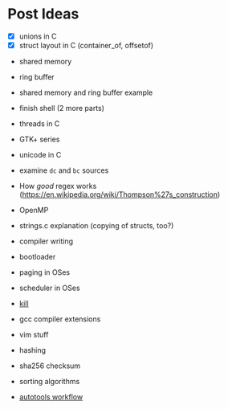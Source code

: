 # Post Ideas
- [x] unions in C
- [x] struct layout in C (container_of, offsetof)

- shared memory
- ring buffer
- shared memory and ring buffer example
- finish shell (2 more parts)
- threads in C

- GTK+ series
- unicode in C
- examine `dc` and `bc` sources
- How *good* regex works (https://en.wikipedia.org/wiki/Thompson%27s_construction)
- OpenMP
- strings.c explanation (copying of structs, too?)
- compiler writing
- bootloader
- paging in OSes
- scheduler in OSes
- [kill](http://www.csl.mtu.edu/cs4411.ck/www/NOTES/signal/kill.html)
- gcc compiler extensions
- vim stuff
- hashing
- sha256 checksum
- sorting algorithms
- [autotools workflow](https://thoughtbot.com/blog/the-magic-behind-configure-make-make-install)
